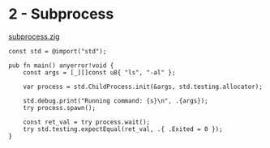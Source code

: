 # 2 - Subprocess

[subprocess.zig](code/subprocess.zig)

```zig
const std = @import("std");

pub fn main() anyerror!void {
    const args = [_][]const u8{ "ls", "-al" };

    var process = std.ChildProcess.init(&args, std.testing.allocator);

    std.debug.print("Running command: {s}\n", .{args});
    try process.spawn();

    const ret_val = try process.wait();
    try std.testing.expectEqual(ret_val, .{ .Exited = 0 });
}

```

